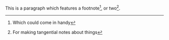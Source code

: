 This is a paragraph which features a footnote[^1], or two[^2].


[^1]: Which could come in handy

[^2]: For making tangential notes about things
